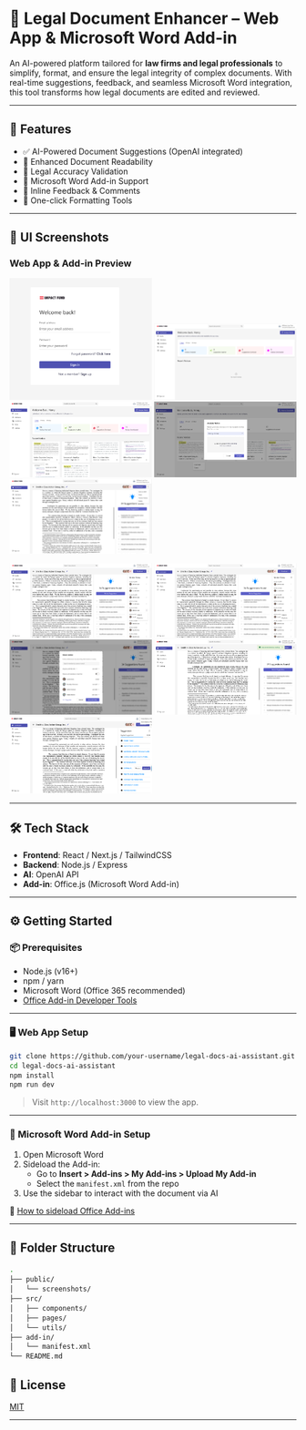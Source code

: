 # 🧠 Legal Document Enhancer – Web App & Microsoft Word Add-in

An AI-powered platform tailored for **law firms and legal professionals** to simplify, format, and ensure the legal integrity of complex documents. With real-time suggestions, feedback, and seamless Microsoft Word integration, this tool transforms how legal documents are edited and reviewed.

---

## 🚀 Features

- ✅ AI-Powered Document Suggestions (OpenAI integrated)
- 📄 Enhanced Document Readability
- 🔐 Legal Accuracy Validation
- 🧩 Microsoft Word Add-in Support
- 💬 Inline Feedback & Comments
- 🎯 One-click Formatting Tools

---

## 📸 UI Screenshots

### Web App & Add-in Preview

<p float="left">
  <img src="./public/screenshots/UI-1.png" width="250"/>
  <img src="./public/screenshots/UI-2.png" width="250"/>
  <img src="./public/screenshots/UI-3.png" width="250"/>
  <img src="./public/screenshots/UI-4.png" width="250"/>
  <img src="./public/screenshots/UI-5.png" width="250"/>
</p>

<p float="left">
  <img src="./public/screenshots/UI-6.png" width="250"/>
  <img src="./public/screenshots/UI-7.png" width="250"/>
  <img src="./public/screenshots/UI-8.png" width="250"/>
  <img src="./public/screenshots/UI-9.png" width="250"/>
  <img src="./public/screenshots/UI-10.png" width="250"/>
</p>

---

## 🛠️ Tech Stack

- **Frontend**: React / Next.js / TailwindCSS
- **Backend**: Node.js / Express
- **AI**: OpenAI API
- **Add-in**: Office.js (Microsoft Word Add-in)

---

## ⚙️ Getting Started

### 📦 Prerequisites

- Node.js (v16+)
- npm / yarn
- Microsoft Word (Office 365 recommended)
- [Office Add-in Developer Tools](https://learn.microsoft.com/en-us/office/dev/add-ins/)

---

### 🖥️ Web App Setup

```bash
git clone https://github.com/your-username/legal-docs-ai-assistant.git
cd legal-docs-ai-assistant
npm install
npm run dev
```

> Visit `http://localhost:3000` to view the app.

---

### 🧩 Microsoft Word Add-in Setup

1. Open Microsoft Word
2. Sideload the Add-in:
   - Go to **Insert > Add-ins > My Add-ins > Upload My Add-in**
   - Select the `manifest.xml` from the repo
3. Use the sidebar to interact with the document via AI

📘 [How to sideload Office Add-ins](https://learn.microsoft.com/en-us/office/dev/add-ins/testing/sideload-office-add-ins-for-testing)

---

## 📁 Folder Structure

```bash
.
├── public/
│   └── screenshots/
├── src/
│   ├── components/
│   ├── pages/
│   └── utils/
├── add-in/
│   └── manifest.xml
└── README.md
```

## 📄 License

[MIT](./LICENSE)

---
